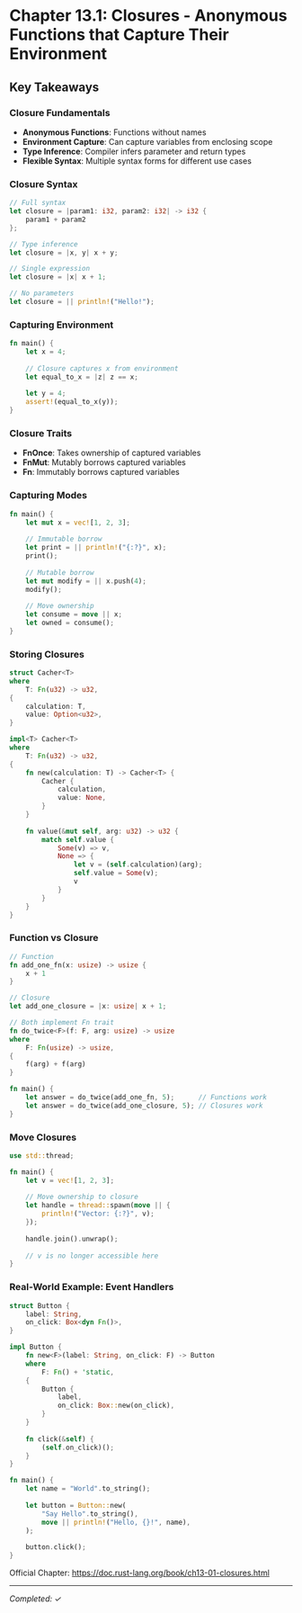 # Chapter 13.1: Closures - Anonymous Functions that Capture Their Environment

## Key Takeaways

### Closure Fundamentals
- **Anonymous Functions**: Functions without names
- **Environment Capture**: Can capture variables from enclosing scope
- **Type Inference**: Compiler infers parameter and return types
- **Flexible Syntax**: Multiple syntax forms for different use cases

### Closure Syntax
```rust
// Full syntax
let closure = |param1: i32, param2: i32| -> i32 {
    param1 + param2
};

// Type inference
let closure = |x, y| x + y;

// Single expression
let closure = |x| x + 1;

// No parameters
let closure = || println!("Hello!");
```

### Capturing Environment
```rust
fn main() {
    let x = 4;
    
    // Closure captures x from environment
    let equal_to_x = |z| z == x;
    
    let y = 4;
    assert!(equal_to_x(y));
}
```

### Closure Traits
- **FnOnce**: Takes ownership of captured variables
- **FnMut**: Mutably borrows captured variables
- **Fn**: Immutably borrows captured variables

### Capturing Modes
```rust
fn main() {
    let mut x = vec![1, 2, 3];
    
    // Immutable borrow
    let print = || println!("{:?}", x);
    print();
    
    // Mutable borrow
    let mut modify = || x.push(4);
    modify();
    
    // Move ownership
    let consume = move || x;
    let owned = consume();
}
```

### Storing Closures
```rust
struct Cacher<T>
where
    T: Fn(u32) -> u32,
{
    calculation: T,
    value: Option<u32>,
}

impl<T> Cacher<T>
where
    T: Fn(u32) -> u32,
{
    fn new(calculation: T) -> Cacher<T> {
        Cacher {
            calculation,
            value: None,
        }
    }
    
    fn value(&mut self, arg: u32) -> u32 {
        match self.value {
            Some(v) => v,
            None => {
                let v = (self.calculation)(arg);
                self.value = Some(v);
                v
            }
        }
    }
}
```

### Function vs Closure
```rust
// Function
fn add_one_fn(x: usize) -> usize {
    x + 1
}

// Closure
let add_one_closure = |x: usize| x + 1;

// Both implement Fn trait
fn do_twice<F>(f: F, arg: usize) -> usize
where
    F: Fn(usize) -> usize,
{
    f(arg) + f(arg)
}

fn main() {
    let answer = do_twice(add_one_fn, 5);      // Functions work
    let answer = do_twice(add_one_closure, 5); // Closures work
}
```

### Move Closures
```rust
use std::thread;

fn main() {
    let v = vec![1, 2, 3];
    
    // Move ownership to closure
    let handle = thread::spawn(move || {
        println!("Vector: {:?}", v);
    });
    
    handle.join().unwrap();
    
    // v is no longer accessible here
}
```

### Real-World Example: Event Handlers
```rust
struct Button {
    label: String,
    on_click: Box<dyn Fn()>,
}

impl Button {
    fn new<F>(label: String, on_click: F) -> Button
    where
        F: Fn() + 'static,
    {
        Button {
            label,
            on_click: Box::new(on_click),
        }
    }
    
    fn click(&self) {
        (self.on_click)();
    }
}

fn main() {
    let name = "World".to_string();
    
    let button = Button::new(
        "Say Hello".to_string(),
        move || println!("Hello, {}!", name),
    );
    
    button.click();
}
```

Official Chapter: https://doc.rust-lang.org/book/ch13-01-closures.html

---
*Completed: ✓*
